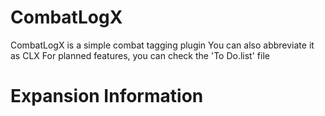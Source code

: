 # CombatLogX
CombatLogX is a simple combat tagging plugin
You can also abbreviate it as CLX
For planned features, you can check the 'To Do.list' file

# Expansion Information